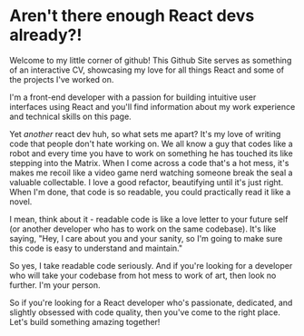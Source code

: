 # Aren't there enough React devs already?!
Welcome to my little corner of github! This Github Site serves as something of an interactive CV, showcasing my love for all things React and some of the projects I've worked on.

I'm a front-end developer with a passion for building intuitive user interfaces using React and you'll find information about my work experience and technical skills on this page.

Yet _another_ react dev huh, so what sets me apart? It's my love of writing code that people don't hate working on. We all know a guy that codes like a robot and every time you have to work on something he has touched its like stepping into the Matrix. When I come across a code that's a hot mess, it's makes me recoil like a video game nerd watching someone break the seal a valuable collectable. I love a good refactor, beautifying until it's just right. When I'm done, that code is so readable, you could practically read it like a novel.

I mean, think about it - readable code is like a love letter to your future self (or another developer who has to work on the same codebase). It's like saying, "Hey, I care about you and your sanity, so I'm going to make sure this code is easy to understand and maintain."

So yes, I take readable code seriously. And if you're looking for a developer who will take your codebase from hot mess to work of art, then look no further. I'm your person.

So if you're looking for a React developer who's passionate, dedicated, and slightly obsessed with code quality, then you've come to the right place. Let's build something amazing together!
